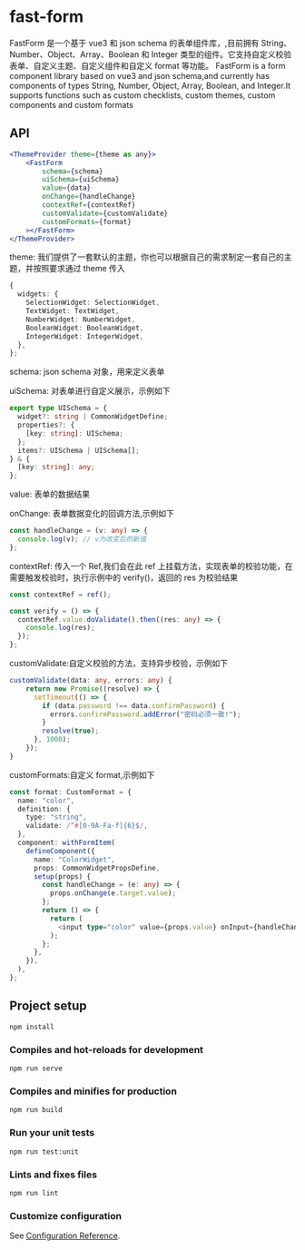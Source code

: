 # fast-form

FastForm 是一个基于 vue3 和 json schema 的表单组件库，,目前拥有 String、Number、Object、Array、Boolean 和 Integer 类型的组件。它支持自定义校验表单、自定义主题、自定义组件和自定义 format 等功能。
FastForm is a form component library based on vue3 and json schema,and currently has components of types String, Number, Object, Array, Boolean, and Integer.It supports functions such as custom checklists, custom themes, custom components and custom formats

## API

```jsx
<ThemeProvider theme={theme as any}>
    <FastForm
        schema={schema}
        uiSchema={uiSchema}
        value={data}
        onChange={handleChange}
        contextRef={contextRef}
        customValidate={customValidate}
        customFormats={format}
    ></FastForm>
</ThemeProvider>
```

theme: 我们提供了一套默认的主题，你也可以根据自己的需求制定一套自己的主题，并按照要求通过 theme 传入

```ts
{
  widgets: {
    SelectionWidget: SelectionWidget,
    TextWidget: TextWidget,
    NumberWidget: NumberWidget,
    BooleanWidget: BooleanWidget,
    IntegerWidget: IntegerWidget,
  },
};
```

schema: json schema 对象，用来定义表单

uiSchema: 对表单进行自定义展示，示例如下

```ts
export type UISchema = {
  widget?: string | CommonWidgetDefine;
  properties?: {
    [key: string]: UISchema;
  };
  items?: UISchema | UISchema[];
} & {
  [key: string]: any;
};
```

value: 表单的数据结果

onChange: 表单数据变化的回调方法,示例如下

```ts
const handleChange = (v: any) => {
  console.log(v); // v为改变后的新值
};
```

contextRef: 传入一个 Ref,我们会在此 ref 上挂载方法，实现表单的校验功能，在需要触发校验时，执行示例中的 verify()，返回的 res 为校验结果

```ts
const contextRef = ref();

const verify = () => {
  contextRef.value.doValidate().then((res: any) => {
    console.log(res);
  });
};
```

customValidate:自定义校验的方法，支持异步校验，示例如下

```ts
customValidate(data: any, errors: any) {
    return new Promise((resolve) => {
      setTimeout(() => {
        if (data.password !== data.confirmPassword) {
          errors.confirmPassword.addError("密码必须一致!");
        }
        resolve(true);
      }, 1000);
    });
}
```

customFormats:自定义 format,示例如下

```ts
const format: CustomFormat = {
  name: "color",
  definition: {
    type: "string",
    validate: /^#[0-9A-Fa-f]{6}$/,
  },
  component: withFormItem(
    defineComponent({
      name: "ColorWidget",
      props: CommonWidgetPropsDefine,
      setup(props) {
        const handleChange = (e: any) => {
          props.onChange(e.target.value);
        };
        return () => {
          return (
            <input type="color" value={props.value} onInput={handleChange} />
          );
        };
      },
    }),
  ),
};
```

## Project setup

```
npm install
```

### Compiles and hot-reloads for development

```
npm run serve
```

### Compiles and minifies for production

```
npm run build
```

### Run your unit tests

```
npm run test:unit
```

### Lints and fixes files

```
npm run lint
```

### Customize configuration

See [Configuration Reference](https://cli.vuejs.org/config/).
